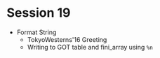 # Session 19   

* Format String
	* TokyoWesterns'16 Greeting  
	* Writing to GOT table and fini_array using `%n`  